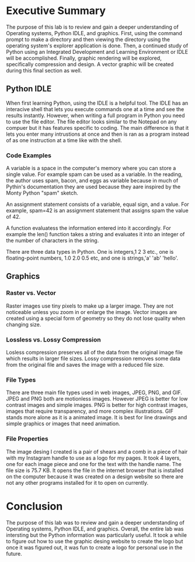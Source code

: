 # Executive Summary
The purpose of this lab is to review and gain a deeper understanding of Operating systems, Python IDLE, and graphics. First, using the command prompt to make a directory and then viewing the directory using the operating system's explorer application is done. Then, a continued study of Python using an Integrated Development and Learning Environment or IDLE will be accomplished. Finally, graphic rendering will be explored, specifically compression and design. A vector graphic will be created during this final section as well.

## Python IDLE
When first learning Python, using the IDLE is a helpful tool. The IDLE has an interacive shell that lets you execute commands one at a time and see the results instantly. However, when writing a full program in Python you need to use the file editor. The file editor looks similar to the Notepad on any compuer but it has features specific to coding. The main difference is that it lets you enter many intrustions at once and then is ran as a program instead of as one instruction at a time like with the shell.
### Code Examples
A variable is a space in the computer's memory where you can store a single value. For example spam can be used as a variable. In the reading, the author uses spam, bacon, and eggs as variable because in much of Pythin's documentation they are used because they aare inspired by the Monty Python "spam" sketch.

An assignment statement consists of a variable, equal sign, and a value. For example, spam=42 is an assignment statement that assigns spam the value of 42.

A function evaluatess the information entered into it accordingly. For example the len() function takes a string and evaluates it into an integer of the number of characters in the string.

There are three data types in Python. One is integers,1 2 3 etc., one is floating-point numbers, 1.0 2.0 0.5 etc, and one is strings,'a' 'ab' 'hello'.
## Graphics
### Raster vs. Vector
Raster images use tiny pixels to make up a larger image. They are not noticeable unless you zoom in or enlarge the image. Vector images are created using a special form of geometry so they do not lose quality when changing size.
### Lossless vs. Lossy Compression
Losless compression preserves all of the data from the original image file which results in larger file sizes. Lossy compression removes some data from the original file and saves the image with a reduced file size. 
### File Types
There are three main file types used in web images, JPEG,  PNG, and GIF. JPEG and PNG both are motionless images. However JPEG is better for low contrast images and simple images. PNG is better for high contrast images, images that require transparency, and more complex illustrations. GIF stands more alone as it is a animated image. It is best for line drawings and simple graphics or images that need animation.
### File Properties
The image desing I created is a pair of shears and a comb in a piece of hair with my Instagram handle to use as a logo for my pages. It took 4 layers, one for each image piece and one for the text with the handle name. The file size is 75.7 KB. It opens the file in the internet browser that is installed on the computer because it was created on a design website so there are not any other programs installed for it to open on currently.

# Conclusion
The purpose of this lab was to review and gain a deeper understanding of Operating systems, Python IDLE, and graphics. Overall, the entire lab was intersting but the Python information was particularly useful. It took a while to figure out how to use the graphic desing website to create the logo but once it was figured out, it was fun to create a logo for personal use in the future. 

